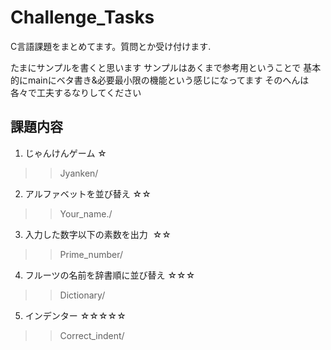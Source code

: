 # Challenge_Tasks

C言語課題をまとめてます。質問とか受け付けます.  

たまにサンプルを書くと思います
サンプルはあくまで参考用ということで
基本的にmainにベタ書き&必要最小限の機能という感じになってます
そのへんは各々で工夫するなりしてください

## 課題内容

1. じゃんけんゲーム  ☆  
>> Jyanken/  
2. アルファベットを並び替え  ☆☆  
>> Your_name./  
3. 入力した数字以下の素数を出力  ☆☆  
>> Prime_number/
4. フルーツの名前を辞書順に並び替え  ☆☆☆  
>> Dictionary/  
5. インデンター  ☆☆☆☆☆  
>> Correct_indent/  
